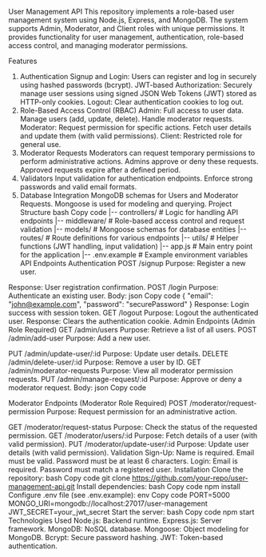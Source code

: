 User Management API
This repository implements a role-based user management system using Node.js, Express, and MongoDB. The system supports Admin, Moderator, and Client roles with unique permissions. It provides functionality for user management, authentication, role-based access control, and managing moderator permissions.

Features
1. Authentication
Signup and Login: Users can register and log in securely using hashed passwords (bcrypt).
JWT-based Authorization: Securely manage user sessions using signed JSON Web Tokens (JWT) stored as HTTP-only cookies.
Logout: Clear authentication cookies to log out.
2. Role-Based Access Control (RBAC)
Admin:
Full access to user data.
Manage users (add, update, delete).
Handle moderator requests.
Moderator:
Request permission for specific actions.
Fetch user details and update them (with valid permissions).
Client:
Restricted role for general use.
3. Moderator Requests
Moderators can request temporary permissions to perform administrative actions. Admins approve or deny these requests.
Approved requests expire after a defined period.
4. Validators
Input validation for authentication endpoints.
Enforce strong passwords and valid email formats.
5. Database Integration
MongoDB schemas for Users and Moderator Requests.
Mongoose is used for modeling and querying.
Project Structure
bash
Copy code
|-- controllers/         # Logic for handling API endpoints
|-- middleware/          # Role-based access control and request validation
|-- models/              # Mongoose schemas for database entities
|-- routes/              # Route definitions for various endpoints
|-- utils/               # Helper functions (JWT handling, input validation)
|-- app.js               # Main entry point for the application
|-- .env.example         # Example environment variables
API Endpoints
Authentication
POST /signup
Purpose: Register a new user.

Response: User registration confirmation.
POST /login
Purpose: Authenticate an existing user.
Body:
json
Copy code
{
  "email": "john@example.com",
  "password": "securePassword"
}
Response: Login success with session token.
GET /logout
Purpose: Logout the authenticated user.
Response: Clears the authentication cookie.
Admin Endpoints (Admin Role Required)
GET /admin/users
Purpose: Retrieve a list of all users.
POST /admin/add-user
Purpose: Add a new user.

PUT /admin/update-user/:id
Purpose: Update user details.
DELETE /admin/delete-user/:id
Purpose: Remove a user by ID.
GET /admin/moderator-requests
Purpose: View all moderator permission requests.
PUT /admin/manage-request/:id
Purpose: Approve or deny a moderator request.
Body:
json
Copy code

Moderator Endpoints (Moderator Role Required)
POST /moderator/request-permission
Purpose: Request permission for an administrative action.

GET /moderator/request-status
Purpose: Check the status of the requested permission.
GET /moderator/users/:id
Purpose: Fetch details of a user (with valid permission).
PUT /moderator/update-user/:id
Purpose: Update user details (with valid permission).
Validation
Sign-Up:
Name is required.
Email must be valid.
Password must be at least 6 characters.
Login:
Email is required.
Password must match a registered user.
Installation
Clone the repository:
bash
Copy code
git clone https://github.com/your-repo/user-management-api.git
Install dependencies:
bash
Copy code
npm install
Configure .env file (see .env.example):
env
Copy code
PORT=5000
MONGO_URI=mongodb://localhost:27017/user-management
JWT_SECRET=your_jwt_secret
Start the server:
bash
Copy code
npm start
Technologies Used
Node.js: Backend runtime.
Express.js: Server framework.
MongoDB: NoSQL database.
Mongoose: Object modeling for MongoDB.
Bcrypt: Secure password hashing.
JWT: Token-based authentication.

